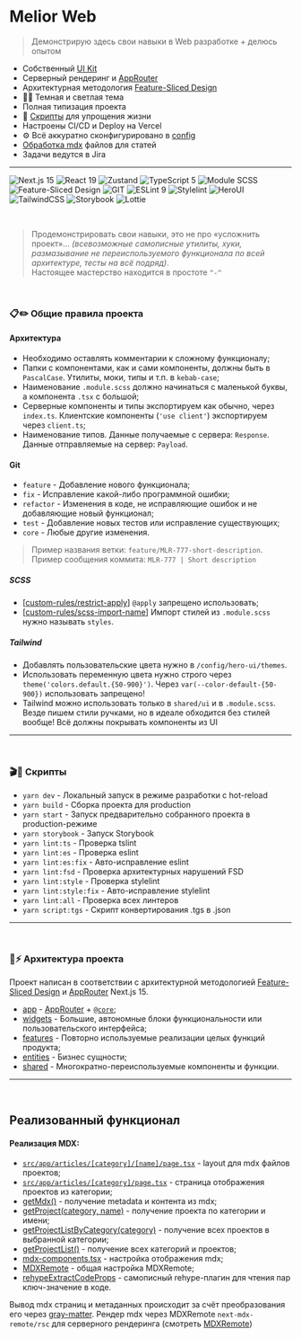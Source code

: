 # Melior Web

> Демонстрирую здесь свои навыки в Web разработке + делюсь опытом

- Собственный [UI Kit](/src/shared/ui)
- Серверный рендеринг и [AppRouter](https://nextjs.org/docs/app)
- Архитектурная методология [Feature-Sliced Design](https://feature-sliced.design/docs/get-started/tutorial)
- 🤍🖤 Темная и светлая тема
- Полная типизация проекта
- 🚦 [Скрипты](/scripts) для упрощения жизни
- Настроены CI/CD и Deploy на Vercel
- ⚙️ Всё аккуратно сконфигурировано в [config](/config)
- [Обработка mdx](#mdx) файлов для статей
- Задачи ведутся в Jira

---

![Next.js 15](https://img.shields.io/badge/Next.js_15-000?logo=nextdotjs&logoColor=fff&style=for-the-badge)
![React 19](https://img.shields.io/badge/React_19-20232A?style=for-the-badge&logo=react&logoColor=61DAFB)
![Zustand](https://img.shields.io/badge/Zustand-FFB441?style=for-the-badge&logo=ziggo&logoColor=black)
![TypeScript 5](https://img.shields.io/badge/TypeScript_5-007ACC?style=for-the-badge&logo=typescript&logoColor=white)
![Module SCSS](https://img.shields.io/badge/module_scss-CC6699?style=for-the-badge&logo=sass&logoColor=white)
![Feature-Sliced Design](https://img.shields.io/badge/FSD-3481FE?style=for-the-badge&logo=flat&logoColor=white)
![GIT](https://img.shields.io/badge/CI_/_CD-000000?style=for-the-badge&logo=github&logoColor=white)
![ESLint 9](https://img.shields.io/badge/ESLint_9-4B32C3?style=for-the-badge&logo=ESLint&logoColor=white)
![Stylelint](https://img.shields.io/badge/stylelint-263238?style=for-the-badge&logo=stylelint&logoColor=white)
![HeroUI](https://img.shields.io/badge/HeroUI-000?logo=HeroUI&logoColor=fff&style=for-the-badge)
![TailwindCSS](https://img.shields.io/badge/Tailwind_CSS-38B2AC?style=for-the-badge&logo=tailwind-css&logoColor=white)
![Storybook](https://img.shields.io/badge/Storybook-FF4785?style=for-the-badge&logo=Storybook&logoColor=white)
![Lottie](https://img.shields.io/badge/Lottie-00DDB3?style=for-the-badge&logo=lottiefiles&logoColor=white)

⠀

> Продемонстрировать свои навыки, это не про «усложнить проект»... 
> *(всевозможные самописные утилиты, хуки, размазывание не переиспользуемого функционала по всей архитектуре, тесты на всё подряд)*.
> \
> Настоящее мастерство находится в простоте `^-^`

⠀

### 📋✏️ Общие правила проекта

#### Архитектура

- Необходимо оставлять комментарии к сложному функционалу;
- Папки с компонентами, как и сами компоненты, должны быть в `PascalCase`. Утилиты, моки, типы и т.п. в `kebab-case`;
- Наименование `.module.scss` должно начинаться с маленькой буквы, а компонента `.tsx` с большой;
- Серверные компоненты и типы экспортируем как обычно, через `index.ts`. Клиентские компоненты (`'use client'`) экспортируем через `client.ts`;
- Наименование типов. Данные получаемые с сервера: `Response`. Данные отправляемые на сервер: `Payload`.

#### Git

- `feature` - Добавление нового функционала;
- `fix` - Исправление какой-либо программной ошибки;
- `refactor` - Изменения в коде, не исправляющие ошибок и не добавляющие новый функционал;
- `test` - Добавление новых тестов или исправление существующих;
- `core` - Любые другие изменения.

> Пример названия ветки: `feature/MLR-777-short-description`. 
> Пример сообщения коммита: `MLR-777 | Short description`

##### SCSS

- [[custom-rules/restrict-apply](./config/stylelint/restrict-apply.js)] `@apply` запрещено использовать;
- [[custom-rules/scss-import-name](./config/eslint/scss-import-name.js)] Импорт стилей из `.module.scss` нужно называть `styles`.

##### Tailwind

- Добавлять пользовательские цвета нужно в `/config/hero-ui/themes`.
- Использовать переменную цвета нужно строго через `theme('colors.default.{50-900}')`. Через `var(--color-default-{50-900})` использовать запрещено!
- Tailwind можно использовать только в `shared/ui` и в `.module.scss`. Везде пишем стили ручками, но в идеале обходится без стилей вообще! Всё должны покрывать компоненты из UI

---
⠀

### 🎬📃 Скрипты

- `yarn dev` - Локальный запуск в режиме разработки с hot-reload
- `yarn build` - Сборка проекта для production
- `yarn start` - Запуск предварительно собранного проекта в production-режиме
- `yarn storybook` - Запуск Storybook
- `yarn lint:ts` - Проверка tslint
- `yarn lint:es` - Проверка eslint
- `yarn lint:es:fix` - Авто-исправление eslint
- `yarn lint:fsd` - Проверка архитектурных нарушений FSD
- `yarn lint:style` - Проверка stylelint
- `yarn lint:style:fix` - Авто-исправление stylelint
- `yarn lint:all` - Проверка всех линтеров
- `yarn script:tgs` - Скрипт конвертирования .tgs в .json

---
⠀

### 📂⚡️ Архитектура проекта

Проект написан в соответствии с архитектурной методологией [Feature-Sliced Design](https://feature-sliced.design/docs/get-started/tutorial) и [AppRouter](https://nextjs.org/docs/app) Next.js 15.

- [app](/src/app) - [AppRouter](https://nextjs.org/docs/app) + [`@core`](/src/app/@core);
- [widgets](/src/widgets) - Большие, автономные блоки функциональности или пользовательского интерфейса;
- [features](/src/features) - Повторно используемые реализации целых функций продукта;
- [entities](/src/entities) - Бизнес сущности;
- [shared](/src/shared) - Многократно-переиспользуемые компоненты и функции.

---
⠀

## Реализованный функционал

<h4 id="mdx"> Реализация MDX:</h4>

- [`src/app/articles/[category]/[name]/page.tsx`](/src/app/articles//[category]/[name]/page.tsx) - layout для mdx файлов проектов;
- [`src/app/articles/[category]/page.tsx`](/src/app/articles/[category]/page.tsx) - страница отображения проектов из категории;
- [getMdx()](/src/shared/lib/mdx/get-mdx.ts) - получение metadata и контента из mdx;
- [getProject(category, name)](/src/entities/articles/services/getProject.ts) - получение проекта по категории и имени;
- [getProjectListByCategory(category)](/src/entities/articles/services/getProjectListByCategory.ts) - получение всех проектов в выбранной категории;
- [getProjectList()](/src/entities/articles/services/getProjectList.ts) - получение всех категорий и проектов;
- [mdx-components.tsx](/src/shared/lib/mdx/mdx-components.tsx) - настройка отображения mdx;
- [MDXRemote](/src/shared/lib/mdx/mdx-remote.tsx) - общая настройка MDXRemote;
- [rehypeExtractCodeProps](/src/shared/lib/mdx/plugins/rehype-extract-code-props.ts) - самописный rehype-плагин для чтения пар ключ-значение в коде.

Вывод mdx страниц и метаданных происходит за счёт преобразования его через [gray-matter](https://www.npmjs.com/package/gray-matter). Рендер mdx через MDXRemote `next-mdx-remote/rsc` для серверного рендеринга (смотреть [MDXRemote](/src/shared/lib/mdx/mdx-remote.tsx))
